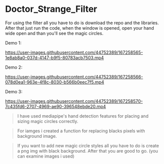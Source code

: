 # Doctor_Strange_Filter
For using the filter all you have to do is download the repo and the libraries. After that just run the code, when the window is opened, open your hand wide open and than you'll see the magic circles.

Demo 1:


https://user-images.githubusercontent.com/44752389/167258565-1e8ab8a0-037d-4147-b9f5-80783acb7503.mp4


Demo 2:


https://user-images.githubusercontent.com/44752389/167258566-078d0ea1-963e-4f8c-8030-b566b0eec7f5.mp4


Demo 3:


https://user-images.githubusercontent.com/44752389/167258570-7c435fd6-2707-4969-ae90-396548ebde20.mp4


> I have used mediapipe's hand detection features for placing and sizing magic circles correctly. 

> For iamges i created a function for replacing blacks pixels with background image.

> If you want to add new magic circle styles all you have to do is create a png img with black background. After that you are good to go. (you can examine images i used)
